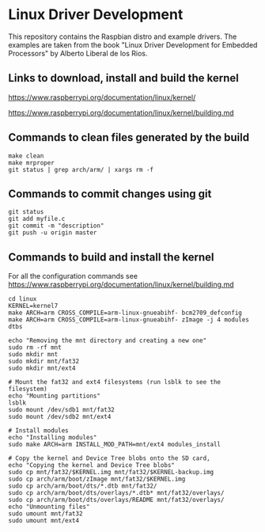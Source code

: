 
# Linux Driver Development

This repository contains the Raspbian distro and example drivers. The examples
are taken from the book "Linux Driver Development for Embedded Processors" by
Alberto Liberal de los Rios.

## Links to download, install and build the kernel

https://www.raspberrypi.org/documentation/linux/kernel/

https://www.raspberrypi.org/documentation/linux/kernel/building.md

## Commands to clean files generated by the build

```shell
make clean
make mrproper
git status | grep arch/arm/ | xargs rm -f
```
## Commands to commit changes using git

```shell
git status
git add myfile.c 
git commit -m "description"
git push -u origin master
```

## Commands to build and install the kernel 

For all the configuration commands see https://www.raspberrypi.org/documentation/linux/kernel/building.md

```shell
cd linux
KERNEL=kernel7
make ARCH=arm CROSS_COMPILE=arm-linux-gnueabihf- bcm2709_defconfig
make ARCH=arm CROSS_COMPILE=arm-linux-gnueabihf- zImage -j 4 modules dtbs

echo "Removing the mnt directory and creating a new one"
sudo rm -rf mnt
sudo mkdir mnt
sudo mkdir mnt/fat32
sudo mkdir mnt/ext4

# Mount the fat32 and ext4 filesystems (run lsblk to see the filesystem)
echo "Mounting partitions"
lsblk
sudo mount /dev/sdb1 mnt/fat32
sudo mount /dev/sdb2 mnt/ext4

# Install modules
echo "Installing modules"
sudo make ARCH=arm INSTALL_MOD_PATH=mnt/ext4 modules_install

# Copy the kernel and Device Tree blobs onto the SD card,
echo "Copying the kernel and Device Tree blobs"
sudo cp mnt/fat32/$KERNEL.img mnt/fat32/$KERNEL-backup.img
sudo cp arch/arm/boot/zImage mnt/fat32/$KERNEL.img
sudo cp arch/arm/boot/dts/*.dtb mnt/fat32/
sudo cp arch/arm/boot/dts/overlays/*.dtb* mnt/fat32/overlays/
sudo cp arch/arm/boot/dts/overlays/README mnt/fat32/overlays/
echo "Unmounting files"
sudo umount mnt/fat32
sudo umount mnt/ext4






